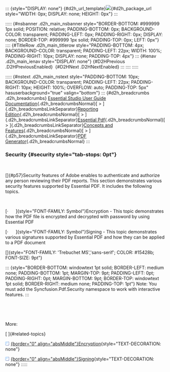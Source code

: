 ::: {style="DISPLAY: none"}
[](ms-xhelp:///?Id=d2h_url_template){#d2h_url_template}![](!package_url!){#d2h_package_url style="WIDTH: 0px; DISPLAY: none; HEIGHT: 0px"}
:::

::::: {#nsbanner .d2h_main_nsbanner style="BORDER-BOTTOM: #999999 1px solid; POSITION: relative; PADDING-BOTTOM: 0px; BACKGROUND-COLOR: transparent; PADDING-LEFT: 0px; PADDING-RIGHT: 0px; DISPLAY: none; BORDER-TOP: #999999 1px solid; PADDING-TOP: 0px; LEFT: 0px"}
:::: {#TitleRow .d2h_main_titlerow style="PADDING-BOTTOM: 4px; BACKGROUND-COLOR: transparent; PADDING-LEFT: 22px; WIDTH: 100%; PADDING-RIGHT: 10px; DISPLAY: none; PADDING-TOP: 4px"}
::: {#ienav .d2h_main_ienav style="DISPLAY: none"}
[](ms-xhelp:///?Id=e4219856-4cdc-48fd-8e4b-c621bfbfbde2){#D2HPrevious .D2HPreviousEnabled}  [](ms-xhelp:///?Id=70cf0c7f-08b5-407b-b126-705f09213a2e){#D2HNext .D2HNextEnabled}
:::
::::
:::::

::::: {#nstext .d2h_main_nstext style="PADDING-BOTTOM: 10px; BACKGROUND-COLOR: transparent; PADDING-LEFT: 22px; PADDING-RIGHT: 10px; HEIGHT: 100%; OVERFLOW: auto; PADDING-TOP: 5px" hasuserbackground="true" valign="bottom"}
::: {#d2h_breadcrumbs .d2h_breadcrumbs}
[Essential Studio User Guide Documentation](ms-xhelp:///?Id=12457748-09e3-4d74-a240-8e049cedf030){.d2h_breadcrumbsNormal}[ \> ]{.d2h_breadcrumbsLinkSeparator}[Reporting Edition](ms-xhelp:///?Id=027aa5b6-6676-4f93-ad23-c20e8c45792e){.d2h_breadcrumbsNormal}[ \> ]{.d2h_breadcrumbsLinkSeparator}[Essential Pdf](ms-xhelp:///?Id=22756092-3da5-4797-9514-dab0617c6902){.d2h_breadcrumbsNormal}[ \> ]{.d2h_breadcrumbsLinkSeparator}[Concepts and Features](ms-xhelp:///?Id=b2064337-afd6-4241-aa41-868a5489a8dd){.d2h_breadcrumbsNormal}[ \> ]{.d2h_breadcrumbsLinkSeparator}[PDF Generator](ms-xhelp:///?Id=36e38c79-8f39-4b00-b13a-ff793cb45d97){.d2h_breadcrumbsNormal}
:::

### Security {#security style="tab-stops: 0pt"}

 

[]{#p57}Security features of Adobe enables to authenticate and authorize any person reviewing their PDF reports. This section demonstrates various security features supported by Essential PDF. It includes the following topics.

 

[·      ]{style="FONT-FAMILY: Symbol"}Encryption - This topic demonstrates how the PDF file is encrypted and decrypted with password by using Essential PDF

[·      ]{style="FONT-FAMILY: Symbol"}Signing - This topic demonstrates various signatures supported by Essential PDF and how they can be applied to a PDF document

[]{style="FONT-FAMILY: 'Trebuchet MS','sans-serif'; COLOR: #15428b; FONT-SIZE: 9pt"} 

::: {style="BORDER-BOTTOM: windowtext 1pt solid; BORDER-LEFT: medium none; PADDING-BOTTOM: 1pt; MARGIN-TOP: 9pt; PADDING-LEFT: 0pt; PADDING-RIGHT: 0pt; MARGIN-BOTTOM: 9pt; BORDER-TOP: windowtext 1pt solid; BORDER-RIGHT: medium none; PADDING-TOP: 1pt"}
Note: You must add the Syncfusion.Pdf.Security namespace to work with interactive features.
:::

 

 

More:

[ ]{#related-topics}

[![](button.gif){border="0" align="absMiddle"}Encryption](ms-xhelp:///?Id=da706bfb-d284-4733-9b90-539d048c0669){style="TEXT-DECORATION: none"}

[![](button.gif){border="0" align="absMiddle"}Signing](ms-xhelp:///?Id=81601a06-1676-4b86-91d3-674e7767cef6){style="TEXT-DECORATION: none"}
:::::
